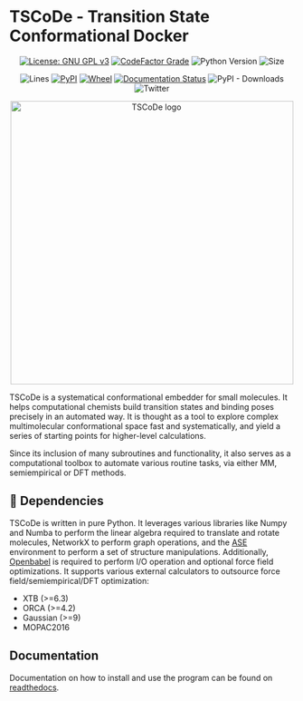 # TSCoDe - Transition State Conformational Docker

<div align="center">

[![License: GNU GPL v3](https://img.shields.io/github/license/ntampellini/TSCoDe)](https://opensource.org/licenses/GPL-3.0)
[![CodeFactor Grade](https://img.shields.io/codefactor/grade/github/ntampellini/TSCoDe)](https://www.codefactor.io/repository/github/ntampellini/tscode)
![Python Version](https://img.shields.io/badge/Python-3.8.10-blue)
![Size](https://img.shields.io/github/languages/code-size/ntampellini/TSCoDe)

![Lines](https://sloc.xyz/github/ntampellini/tscode/)
[![PyPI](https://img.shields.io/pypi/v/tscode)](https://pypi.org/project/tscode/)
[![Wheel](https://img.shields.io/pypi/wheel/tscode)](https://pypi.org/project/tscode/)
[![Documentation Status](https://readthedocs.org/projects/tscode/badge/?version=latest)](https://tscode.readthedocs.io/en/latest/?badge=latest)
![PyPI - Downloads](https://img.shields.io/pypi/dm/tscode)
![Twitter](https://img.shields.io/twitter/url?url=https%3A%2F%2Ftwitter.com%2Fntampellini_&label=%40ntampellini_&link=https%3A%2F%2Ftwitter.com%2Fntampellini_)

</div>

<p align="center">

  <img src="docs/images/logo.jpg" alt="TSCoDe logo" class="center" width="500"/>

</p>


TSCoDe is a systematical conformational embedder for small molecules. It helps computational chemists build transition states and binding poses precisely in an automated way. It is thought as a tool to explore complex multimolecular conformational space fast and systematically, and yield a series of starting points for higher-level calculations.

Since its inclusion of many subroutines and functionality, it also serves as a computational toolbox
to automate various routine tasks, via either MM, semiempirical or DFT methods.

## :toolbox: Dependencies
TSCoDe is written in pure Python. It leverages various libraries like Numpy and Numba to perform the linear algebra required to translate and rotate molecules, NetworkX to perform graph operations, and the [ASE](https://github.com/rosswhitfield/ase) environment to perform a set of structure manipulations. Additionally, [Openbabel](http://openbabel.org/wiki/) is required to perform I/O operation and optional force field optimizations. It supports various external calculators to outsource force field/semiempirical/DFT optimization:

-  XTB (>=6.3)
-  ORCA (>=4.2)
-  Gaussian (>=9)
-  MOPAC2016

## Documentation
Documentation on how to install and use the program can be found on [readthedocs](https://tscode.readthedocs.io/en/latest/index.html).